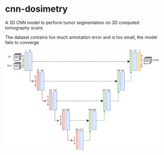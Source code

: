 # cnn-dosimetry
A 3D CNN model to perform tumor segmentation on 3D computed tomography scans

The dataset contains too much annotation error and is too small, the model fails to converge

![image info](./docs/architecture3d.png)